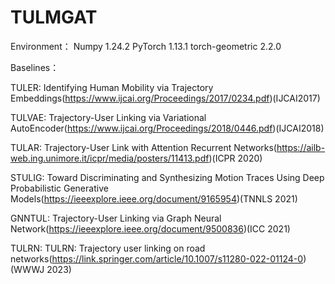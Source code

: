 # TULMGAT
Environment：
Numpy 1.24.2
PyTorch 1.13.1
torch-geometric 2.2.0


Baselines：

TULER: Identifying Human Mobility via Trajectory Embeddings(https://www.ijcai.org/Proceedings/2017/0234.pdf)(IJCAI2017)

TULVAE: Trajectory-User Linking via Variational AutoEncoder(https://www.ijcai.org/Proceedings/2018/0446.pdf)(IJCAI2018)

TULAR:  Trajectory-User Link with Attention Recurrent Networks(https://ailb-web.ing.unimore.it/icpr/media/posters/11413.pdf)(ICPR 2020)

STULIG: Toward Discriminating and Synthesizing Motion Traces Using Deep Probabilistic Generative Models(https://ieeexplore.ieee.org/document/9165954)(TNNLS 2021)

GNNTUL: Trajectory-User Linking via Graph Neural Network(https://ieeexplore.ieee.org/document/9500836)(ICC 2021)

TULRN: TULRN: Trajectory user linking on road networks(https://link.springer.com/article/10.1007/s11280-022-01124-0)(WWWJ 2023)
